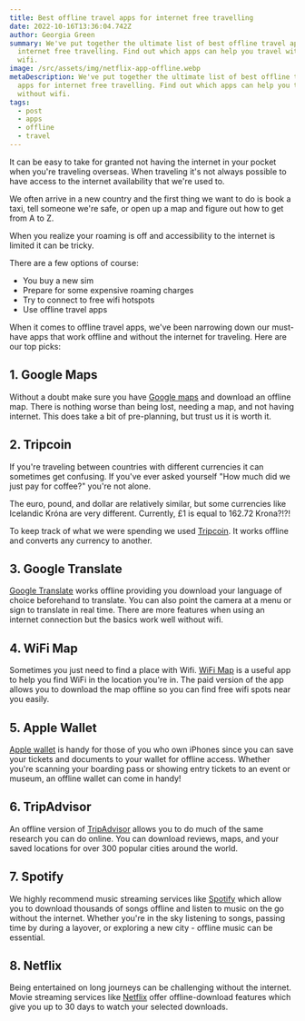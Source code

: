 ```yaml
---
title: Best offline travel apps for internet free travelling
date: 2022-10-16T13:36:04.742Z
author: Georgia Green
summary: We've put together the ultimate list of best offline travel apps for
  internet free travelling. Find out which apps can help you travel without
  wifi.
image: /src/assets/img/netflix-app-offline.webp
metaDescription: We've put together the ultimate list of best offline travel
  apps for internet free travelling. Find out which apps can help you travel
  without wifi.
tags:
  - post
  - apps
  - offline
  - travel
---
```

It can be easy to take for granted not having the internet in your pocket when you're traveling overseas. When traveling it's not always possible to have access to the internet availability that we're used to.

We often arrive in a new country and the first thing we want to do is book a taxi, tell someone we're safe, or open up a map and figure out how to get from A to Z.

When you realize your roaming is off and accessibility to the internet is limited it can be tricky.

There are a few options of course:

* You buy a new sim
* Prepare for some expensive roaming charges
* Try to connect to free wifi hotspots
* Use offline travel apps

When it comes to offline travel apps, we've been narrowing down our must-have apps that work offline and without the internet for traveling. Here are our top picks:

## 1. Google Maps

Without a doubt make sure you have [Google maps](https://apps.apple.com/us/app/google-maps/id585027354) and download an offline map. There is nothing worse than being lost, needing a map, and not having internet. This does take a bit of pre-planning, but trust us it is worth it.

## 2. Tripcoin

If you're traveling between countries with different currencies it can sometimes get confusing. If you've ever asked yourself "How much did we just pay for coffee?" you're not alone.

The euro, pound, and dollar are relatively similar, but some currencies like Icelandic Króna are very different. Currently, £1 is equal to 162.72 Krona?!?!

To keep track of what we were spending we used [Tripcoin](https://apps.apple.com/us/app/tripcoin-travel-budget/id896518806). It works offline and converts any currency to another.

## 3. Google Translate

[Google Translate](https://apps.apple.com/gb/app/google-translate/id414706506) works offline providing you download your language of choice beforehand to translate. You can also point the camera at a menu or sign to translate in real time. There are more features when using an internet connection but the basics work well without wifi.

## 4. WiFi Map

Sometimes you just need to find a place with Wifi. [WiFi Map](https://www.wifimap.io/) is a useful app to help you find WiFi in the location you're in. The paid version of the app allows you to download the map offline so you can find free wifi spots near you easily.

## 5. Apple Wallet

[Apple wallet](https://support.apple.com/en-gb/HT204003) is handy for those of you who own iPhones since you can save your tickets and documents to your wallet for offline access. Whether you're scanning your boarding pass or showing entry tickets to an event or museum, an offline wallet can come in handy!

## 6. TripAdvisor

An offline version of [TripAdvisor](https://apps.apple.com/gb/app/tripadvisor-plan-book-trips/id284876795) allows you to do much of the same research you can do online. You can download reviews, maps, and your saved locations for over 300 popular cities around the world.

## 7. Spotify

We highly recommend music streaming services like [Spotify](https://www.spotify.com/us/download/other/) which allow you to download thousands of songs offline and listen to music on the go without the internet. Whether you're in the sky listening to songs, passing time by during a layover, or exploring a new city - offline music can be essential.

## 8. Netflix

Being entertained on long journeys can be challenging without the internet. Movie streaming services like [Netflix](https://www.netflix.com/app) offer offline-download features which give you up to 30 days to watch your selected downloads.